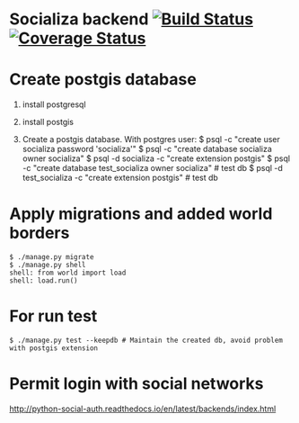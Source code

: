# Socializa backend [![Build Status](https://travis-ci.org/wadobo/socializa.svg?branch=travisci)](https://travis-ci.org/wadobo/socializa) [![Coverage Status](https://coveralls.io/repos/github/wadobo/socializa/badge.svg?branch=travisci)](https://coveralls.io/github/wadobo/socializa?branch=travisci)

# Create postgis database

1. install postgresql
2. install postgis

3. Create a postgis database. With postgres user:
    $ psql -c "create user socializa password 'socializa'"
    $ psql -c "create database socializa owner socializa"
    $ psql -d socializa -c "create extension postgis"
    $ psql -c "create database test_socializa owner socializa" # test db
    $ psql -d test_socializa -c "create extension postgis" # test db

# Apply migrations and added world borders

    $ ./manage.py migrate
    $ ./manage.py shell
    shell: from world import load
    shell: load.run()

# For run test

    $ ./manage.py test --keepdb # Maintain the created db, avoid problem with postgis extension

# Permit login with social networks

http://python-social-auth.readthedocs.io/en/latest/backends/index.html
